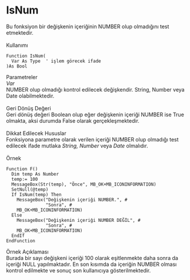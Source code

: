 # IsNum

Bu fonksiyon bir değişkenin içeriğinin NUMBER olup olmadığını test etmektedir.\
\
Kullanımı

```
Function IsNum(
  Var As Type  ' işlem görecek ifade
)As Bool
```

Parametreler\
_Var_\
NUMBER olup olmadığı kontrol edilecek değişkendir. String, Number veya Date olabilmektedir.\
\
Geri Dönüş Değeri\
Geri dönüş değeri Boolean olup eğer değişkenin içeriği NUMBER ise True olmakta, aksi durumda False olarak gerçekleşmektedir.\
\
Dikkat Edilecek Hususlar\
Fonksiyona parametre olarak verilen içeriği NUMBER olup olmadığı test edilecek ifade mutlaka _String, Number_ veya _Date_ olmalıdır.\
\
Örnek

```
Function F()
  Dim temp As Number
  temp:= 100
  MessageBox(Str(temp), "Önce", MB_OK+MB_ICONINFORMATION)
  SetNull(@temp)
  If IsNum(temp) Then
    MessageBox("Değişkenin içeriği NUMBER.", #
               "Sonra", #
    MB_OK+MB_ICONINFORMATION)
  Else
    MessageBox("Değişkenin içeriği NUMBER DEĞİL", #
               "Sonra", #
    MB_OK+MB_ICONINFORMATION)
  EndIf
EndFunction
```

Örnek Açıklaması\
Burada bir sayı değişkeni içeriği 100 olarak eşitlenmekte daha sonra da içeriği NULL yapılmaktadır. En son kısımda da içeriğin NUMBER olması kontrol edilmekte ve sonuç son kullanıcıya gösterilmektedir.

